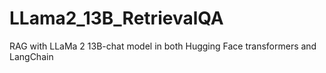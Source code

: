 # LLama2_13B_RetrievalQA
RAG with LLaMa 2 13B-chat model in both Hugging Face transformers and LangChain
